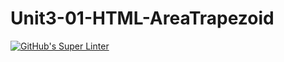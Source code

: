 # Unit3-01-HTML-AreaTrapezoid
[![GitHub's Super Linter](https://github.com/ICS20-Programming-Emilielsm/workflows/GitHub's%20Super%20Linter/badge.svg)](https://github.com/ICS20-Programming-Emilielsm/actions)